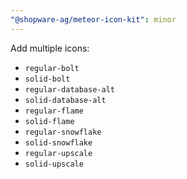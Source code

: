 ```yaml
---
"@shopware-ag/meteor-icon-kit": minor
---
```


Add multiple icons:

- `regular-bolt`
- `solid-bolt`
- `regular-database-alt`
- `solid-database-alt`
- `regular-flame`
- `solid-flame`
- `regular-snowflake`
- `solid-snowflake`
- `regular-upscale`
- `solid-upscale`
